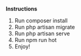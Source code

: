 **Instructions**

1. Run composer install
2. Run php artisan migrate
3. Run php artisan serve
4. Run npm run hot
5. Enjoy!
